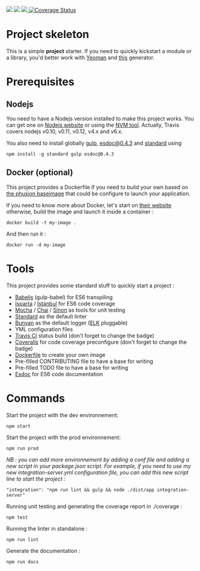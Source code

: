 <p>
<a href="https://github.com/feross/standard"><img src="https://img.shields.io/badge/code%20style-standard-brightgreen.svg"/></a>
<a href="https://opensource.org/licenses/MIT"><img src="https://img.shields.io/badge/license-mit-blue.svg"/></a>

<a href="https://travis-ci.org/Skahrz/project-skeleton">
<img src="https://travis-ci.org/Skahrz/project-skeleton.svg?branch=master"/>
</a>

<a href='https://coveralls.io/github/Skahrz/project-skeleton?branch=master'>
<img src='https://coveralls.io/repos/github/Skahrz/project-skeleton/badge.svg?branch=master' alt='Coverage Status' /></a>
</p>


# Project skeleton

This is a simple **project** starter. If you need to quickly kickstart a module or a library, you'd better work with [Yeoman](http://yeoman.io/) and [this](https://github.com/yeoman/generator-node) generator.

# Prerequisites

## Nodejs

You need to have a Nodejs version installed to make this project works. You can get one on [Nodejs website](https://nodejs.org/en/) or using the [NVM tool](https://github.com/creationix/nvm). Actually, Travis covers nodejs v0.10, v0.11, v0.12, v4.x and v6.x.

You also need to install globally [gulp](https://github.com/gulpjs/gulp), [esdoc@0.4.3](https://github.com/esdoc/esdoc) and [standard](https://github.com/feross/standard) using

```
npm install -g standard gulp esdoc@0.4.3
```

## Docker (optional)

This project provides a Dockerfile if you need to build your own based on [the phusion baseimage](https://github.com/phusion/baseimage-docker) that could be configure to launch your application.

If you need to know more about Docker, let's start on [their website](https://www.docker.com/) otherwise, build the image and launch it inside a container :

```
docker build -t my-image .
```

And then run it :

```
docker run -d my-image
```

# Tools

This project provides some standard stuff to quickly start a project :

- [Babeljs](https://babeljs.io/) (gulp-babel) for ES6 transpiling
- [Isparta](https://github.com/douglasduteil/isparta) / [Istanbul](https://github.com/gotwarlost/istanbul) for ES6 code coverage
- [Mocha](https://github.com/mochajs/mocha) / [Chai](http://chaijs.com/) / [Sinon](http://sinonjs.org/) as tools for unit testing
- [Standard](https://github.com/feross/standard) as the default linter
- [Bunyan](https://github.com/trentm/node-bunyan) as the default logger ([ELK](https://www.elastic.co/webinars/introduction-elk-stack) pluggable)
- YML configuration files
- [Travis CI](https://travis-ci.org/) status build (don't forget to change the badge)
- [Coveralls](https://coveralls.io/) for code coverage preconfigure (don't forget to change the badge)
- [Dockerfile](https://www.docker.com/) to create your own image
- Pre-filled CONTRIBUTING file to have a base for writing
- Pre-filled TODO file to have a base for writing
- [Esdoc](https://esdoc.org/) for ES6 code documentation

# Commands

Start the project with the dev environnement:
```
npm start
```

Start the project with the prod environnement:
```
npm run prod
```

*NB : you can add more environnement by adding a conf file and adding a new script in your package.json script. For example, if you need to use my new integration-server.yml configuration file, you can add this new script line to start the project :*
```
"integration": "npm run lint && gulp && node ./dist/app integration-server"
```

Running unit testing and generating the coverage report in ./coverage :
```
npm test
```

Running the linter in standalone :
```
npm run lint
```

Generate the documentation :
```
npm run docs
```
